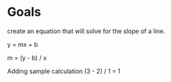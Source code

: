 # Goals

create an equation that will solve for the slope of a line.

y = mx + b

m = (y - b) / x

Adding sample calculation
(3 - 2) / 1  = 1